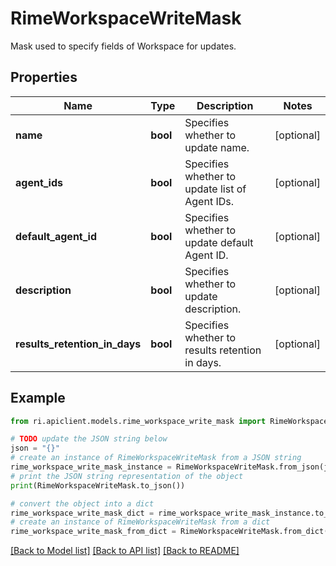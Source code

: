 # RimeWorkspaceWriteMask

Mask used to specify fields of Workspace for updates.

## Properties

Name | Type | Description | Notes
------------ | ------------- | ------------- | -------------
**name** | **bool** | Specifies whether to update name. | [optional] 
**agent_ids** | **bool** | Specifies whether to update list of Agent IDs. | [optional] 
**default_agent_id** | **bool** | Specifies whether to update default Agent ID. | [optional] 
**description** | **bool** | Specifies whether to update description. | [optional] 
**results_retention_in_days** | **bool** | Specifies whether to results retention in days. | [optional] 

## Example

```python
from ri.apiclient.models.rime_workspace_write_mask import RimeWorkspaceWriteMask

# TODO update the JSON string below
json = "{}"
# create an instance of RimeWorkspaceWriteMask from a JSON string
rime_workspace_write_mask_instance = RimeWorkspaceWriteMask.from_json(json)
# print the JSON string representation of the object
print(RimeWorkspaceWriteMask.to_json())

# convert the object into a dict
rime_workspace_write_mask_dict = rime_workspace_write_mask_instance.to_dict()
# create an instance of RimeWorkspaceWriteMask from a dict
rime_workspace_write_mask_from_dict = RimeWorkspaceWriteMask.from_dict(rime_workspace_write_mask_dict)
```
[[Back to Model list]](../README.md#documentation-for-models) [[Back to API list]](../README.md#documentation-for-api-endpoints) [[Back to README]](../README.md)

